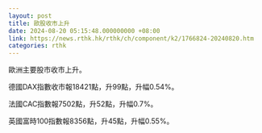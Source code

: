 ```yaml
---
layout: post
title: 歐股收市上升
date: 2024-08-20 05:15:48.000000000 +08:00
link: https://news.rthk.hk/rthk/ch/component/k2/1766824-20240820.htm
categories: rthk
---
```


歐洲主要股市收市上升。

德國DAX指數收市報18421點，升99點，升幅0.54%。

法國CAC指數報7502點，升52點，升幅0.7%。

英國富時100指數報8356點，升45點，升幅0.55%。
